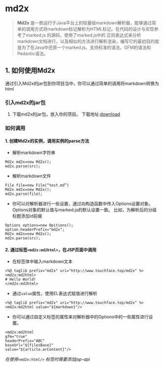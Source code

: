# md2x

> **Md2x** 是一款运行于Java平台上的轻量级markdown解析器，能够通过简单的调用方式将markdown标记解析为HTML标记。在代码的设计与实现参考了marked.js 的源码，使用了marked.js中的 正则表达式来分析markdown文档进行，以及相似的方法进行解析渲染，编写它的最初目的就是为了在Java中还原一个marked.js。支持标准的语法，GFM的语法和Pedantic语法。

## 1. 如何使用Md2x

通过引入Md2x的jar包到你项目当中，你可以通过简单的调用将markdown转换为html

### 引入md2x的jar包
1. 下载md2x的jar包，放入你的项目。
下载地址:[download](https://github.com/touchface/md2x/tree/master/md2x/target)

### 如何调用
#### 1. 创建Md2x的实例，调用实例的parse方法
- 解析markdown字符串
~~~
Md2x md2x=new Md2x();
md2x.parse(src);
~~~

- 解析markdown文件
~~~
File file=new File(“test.md”)
Md2x md2x=new Md2x();
md2x.parse(file);
~~~

- 你可以对解析器进行一些设置，通过向构造函数中传入Options设置对象。Options对象的默认值与marked.js的默认设置一致。
比如，为解析后的分级标题添加id前缀
~~~
Options options=new Opitions();
option.headerPrefix="md2x";
Md2x md2x=new Md2x();
md2x.parse(src);
~~~


#### 2. 通过标签`<md2x:md2html>`，在JSP页面中调用
- 在标签体中输入markdown文本
~~~
<%@ taglib prefix="md2x" uri="http://www.touchface.top/md2x" %>
<md2x:md2html>
# Hello World!
</md2x:md2html>
~~~

- 通过`value`属性，使用EL表达式赋值进行解析
~~~
<%@ taglib prefix="md2x" uri="http://www.touchface.top/md2x" %>
<md2x:md2html value="${markdown}"/>
~~~
- 你可以通过自定义标签的属性来对解析器中的Options中的一些属性进行设置。
~~~
<md2x:md2html 
gfm="true"
headerPrefix="ABC"
baseUrl="${filesBase}"
value="${article.arContent}"/>
~~~
_在使用`<md2x:html/>` 标签时需要添加jsp-api_


